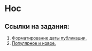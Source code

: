 # Hoc

## Ссылки на задания:

1. [Форматирование даты публикации.](https://github.com/Stimul88/Hoc/tree/main/time)
2. [Популярное и новое.](https://github.com/Stimul88/Hoc/tree/main/highlight)